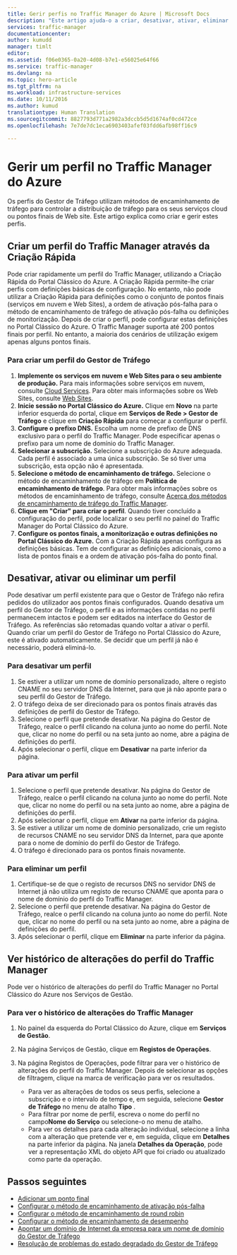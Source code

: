 ```yaml
---
title: Gerir perfis no Traffic Manager do Azure | Microsoft Docs
description: "Este artigo ajuda-o a criar, desativar, ativar, eliminar e ver o histórico de um perfil do Gestor de Tráfego do Azure."
services: traffic-manager
documentationcenter: 
author: kumudd
manager: timlt
editor: 
ms.assetid: f06e0365-0a20-4d08-b7e1-e56025e64f66
ms.service: traffic-manager
ms.devlang: na
ms.topic: hero-article
ms.tgt_pltfrm: na
ms.workload: infrastructure-services
ms.date: 10/11/2016
ms.author: kumud
translationtype: Human Translation
ms.sourcegitcommit: 8827793d771a2982a3dccb5d5d1674af0cd472ce
ms.openlocfilehash: 7e7de7dc1eca6903403afef03fdd6afb98ff16c9

---
```


# <a name="manage-an-azure-traffic-manager-profile"></a>Gerir um perfil no Traffic Manager do Azure

Os perfis do Gestor de Tráfego utilizam métodos de encaminhamento de tráfego para controlar a distribuição de tráfego para os seus serviços cloud ou pontos finais de Web site. Este artigo explica como criar e gerir estes perfis.

## <a name="create-a-traffic-manager-profile-using-quick-create"></a>Criar um perfil do Traffic Manager através da Criação Rápida

Pode criar rapidamente um perfil do Traffic Manager, utilizando a Criação Rápida do Portal Clássico do Azure. A Criação Rápida permite-lhe criar perfis com definições básicas de configuração. No entanto, não pode utilizar a Criação Rápida para definições como o conjunto de pontos finais (serviços em nuvem e Web Sites), a ordem de ativação pós-falha para o método de encaminhamento de tráfego de ativação pós-falha ou definições de monitorização. Depois de criar o perfil, pode configurar estas definições no Portal Clássico do Azure. O Traffic Manager suporta até 200 pontos finais por perfil. No entanto, a maioria dos cenários de utilização exigem apenas alguns pontos finais.

### <a name="to-create-a-traffic-manager-profile"></a>Para criar um perfil do Gestor de Tráfego

1. **Implemente os serviços em nuvem e Web Sites para o seu ambiente de produção.** Para mais informações sobre serviços em nuvem, consulte [Cloud Services](http://go.microsoft.com/fwlink/p/?LinkId=314074). Para obter mais informações sobre os Web Sites, consulte [Web Sites](http://go.microsoft.com/fwlink/p/?LinkId=393327).
2. **Inicie sessão no Portal Clássico do Azure.** Clique em **Novo** na parte inferior esquerda do portal, clique em **Serviços de Rede > Gestor de Tráfego** e clique em **Criação Rápida** para começar a configurar o perfil.
3. **Configure o prefixo DNS.** Escolha um nome de prefixo de DNS exclusivo para o perfil do Traffic Manager. Pode especificar apenas o prefixo para um nome de domínio do Traffic Manager.
4. **Selecionar a subscrição.** Selecione a subscrição do Azure adequada. Cada perfil é associado a uma única subscrição. Se só tiver uma subscrição, esta opção não é apresentada.
5. **Selecione o método de encaminhamento de tráfego.** Selecione o método de encaminhamento de tráfego em **Política de encaminhamento de tráfego**. Para obter mais informações sobre os métodos de encaminhamento de tráfego, consulte [Acerca dos métodos de encaminhamento de tráfego do Traffic Manager](traffic-manager-routing-methods.md).
6. **Clique em "Criar" para criar o perfil**. Quando tiver concluído a configuração do perfil, pode localizar o seu perfil no painel do Traffic Manager do Portal Clássico do Azure.
7. **Configure os pontos finais, a monitorização e outras definições no Portal Clássico do Azure.** Com a Criação Rápida apenas configura as definições básicas. Tem de configurar as definições adicionais, como a lista de pontos finais e a ordem de ativação pós-falha do ponto final.

## <a name="disable-enable-or-delete-a-profile"></a>Desativar, ativar ou eliminar um perfil

Pode desativar um perfil existente para que o Gestor de Tráfego não refira pedidos do utilizador aos pontos finais configurados. Quando desativa um perfil do Gestor de Tráfego, o perfil e as informações contidas no perfil permanecem intactos e podem ser editados na interface do Gestor de Tráfego.  As referências são retomadas quando voltar a ativar o perfil. Quando criar um perfil do Gestor de Tráfego no Portal Clássico do Azure, este é ativado automaticamente. Se decidir que um perfil já não é necessário, poderá eliminá-lo.

### <a name="to-disable-a-profile"></a>Para desativar um perfil

1. Se estiver a utilizar um nome de domínio personalizado, altere o registo CNAME no seu servidor DNS da Internet, para que já não aponte para o seu perfil do Gestor de Tráfego.
2. O tráfego deixa de ser direcionado para os pontos finais através das definições de perfil do Gestor de Tráfego.
3. Selecione o perfil que pretende desativar. Na página do Gestor de Tráfego, realce o perfil clicando na coluna junto ao nome do perfil. Note que, clicar no nome do perfil ou na seta junto ao nome, abre a página de definições do perfil.
4. Após selecionar o perfil, clique em **Desativar** na parte inferior da página.

### <a name="to-enable-a-profile"></a>Para ativar um perfil

1. Selecione o perfil que pretende desativar. Na página do Gestor de Tráfego, realce o perfil clicando na coluna junto ao nome do perfil. Note que, clicar no nome do perfil ou na seta junto ao nome, abre a página de definições do perfil.
2. Após selecionar o perfil, clique em **Ativar** na parte inferior da página.
3. Se estiver a utilizar um nome de domínio personalizado, crie um registo de recursos CNAME no seu servidor DNS da Internet, para que aponte para o nome de domínio do perfil do Gestor de Tráfego.
4. O tráfego é direcionado para os pontos finais novamente.

### <a name="to-delete-a-profile"></a>Para eliminar um perfil

1. Certifique-se de que o registo de recursos DNS no servidor DNS de Internet já não utiliza um registo de recurso CNAME que aponta para o nome de domínio do perfil do Traffic Manager.
2. Selecione o perfil que pretende desativar. Na página do Gestor de Tráfego, realce o perfil clicando na coluna junto ao nome do perfil. Note que, clicar no nome do perfil ou na seta junto ao nome, abre a página de definições do perfil.
3. Após selecionar o perfil, clique em **Eliminar** na parte inferior da página.

## <a name="view-traffic-manager-profile-change-history"></a>Ver histórico de alterações do perfil do Traffic Manager

Pode ver o histórico de alterações do perfil do Traffic Manager no Portal Clássico do Azure nos Serviços de Gestão.

### <a name="to-view-your-traffic-manager-change-history"></a>Para ver o histórico de alterações do Traffic Manager

1. No painel da esquerda do Portal Clássico do Azure, clique em **Serviços de Gestão**.
2. Na página Serviços de Gestão, clique em **Registos de Operações**.
3. Na página Registos de Operações, pode filtrar para ver o histórico de alterações do perfil do Traffic Manager. Depois de selecionar as opções de filtragem, clique na marca de verificação para ver os resultados.

   * Para ver as alterações de todos os seus perfis, selecione a subscrição e o intervalo de tempo e, em seguida, selecione **Gestor de Tráfego** no menu de atalho **Tipo** .
   * Para filtrar por nome de perfil, escreva o nome do perfil no campo**Nome do Serviço** ou selecione-o no menu de atalho.
   * Para ver os detalhes para cada alteração individual, selecione a linha com a alteração que pretende ver e, em seguida, clique em **Detalhes** na parte inferior da página. Na janela **Detalhes da Operação**, pode ver a representação XML do objeto API que foi criado ou atualizado como parte da operação.

## <a name="next-steps"></a>Passos seguintes

* [Adicionar um ponto final](traffic-manager-endpoints.md)
* [Configurar o método de encaminhamento de ativação pós-falha](traffic-manager-configure-failover-routing-method.md)
* [Configurar o método de encaminhamento de round robin](traffic-manager-configure-round-robin-routing-method.md)
* [Configurar o método de encaminhamento de desempenho](traffic-manager-configure-performance-routing-method.md)
* [Apontar um domínio de Internet da empresa para um nome de domínio do Gestor de Tráfego](traffic-manager-point-internet-domain.md)
* [Resolução de problemas do estado degradado do Gestor de Tráfego](traffic-manager-troubleshooting-degraded.md)



<!--HONumber=Nov16_HO5-->


